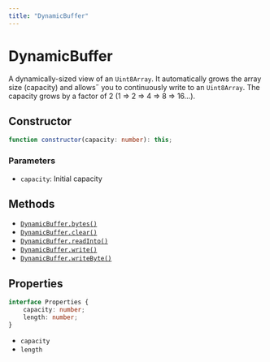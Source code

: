 ```yaml
---
title: "DynamicBuffer"
---
```


# DynamicBuffer

A dynamically-sized view of an `Uint8Array`. It automatically grows the array size (capacity) and allows˝ you to continuously write to an `Uint8Array`. The capacity grows by a factor of 2 (1 => 2 => 4 => 8 => 16...).

## Constructor

```ts
function constructor(capacity: number): this;
```

### Parameters

- `capacity`: Initial capacity

## Methods

- [`DynamicBuffer.bytes()`](/reference/main/DynamicBuffer/bytes)
- [`DynamicBuffer.clear()`](/reference/main/DynamicBuffer/clear)
- [`DynamicBuffer.readInto()`](/reference/main/DynamicBuffer/readInto)
- [`DynamicBuffer.write()`](/reference/main/DynamicBuffer/write)
- [`DynamicBuffer.writeByte()`](/reference/main/DynamicBuffer/writeByte)

## Properties

```ts
interface Properties {
	capacity: number;
	length: number;
}
```

- `capacity`
- `length`

